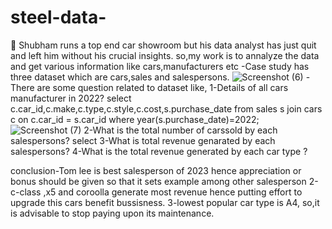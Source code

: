 # steel-data-
	Shubham runs a top end car showroom but his data analyst has just quit and left him without his crucial insights.
so,my work is to annalyze the data and get various information like cars,manufacturers etc
-Case study has three dataset which are cars,sales and salespersons.
![Screenshot (6)](https://github.com/prashant9621/steel-data-/assets/136049491/84b9fb7f-f5c3-4e12-b71c-f8de2b87d9fc)
-There are some question related to dataset like,
1-Details of all cars manufacturer in 2022?
select c.car_id,c.make,c.type,c.style,c.cost,s.purchase_date from sales s join cars c on c.car_id = s.car_id where year(s.purchase_date)=2022;
![Screenshot (7)](https://github.com/prashant9621/steel-data-/assets/136049491/06e0277a-9385-412a-bcc7-4d19447158d6)
2-What is the total number of carssold by each salespersons?
select 
3-What is total revenue genarated by each salespersons?
4-What is the total revenue generated by each car type ?

conclusion-Tom lee is best salesperson of 2023 hence appreciation or bonus should be given so that it sets example among other salesperson
2-c-class ,x5 and coroolla generate most revenue hence putting effort to upgrade  this cars benefit bussisness.
3-lowest popular car type is A4, so,it is advisable to stop paying upon its maintenance.
